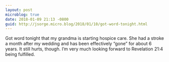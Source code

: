 ```yaml
---
layout: post
microblog: true
date: 2018-01-09 21:13 -0800
guid: http://jsorge.micro.blog/2018/01/10/got-word-tonight.html
---
```

Got word tonight that my grandma is starting hospice care. She had a stroke a month after my wedding and has been effectively “gone” for about 6 years. It still hurts, though. I’m very much looking forward to Revelation 21:4 being fulfilled.
